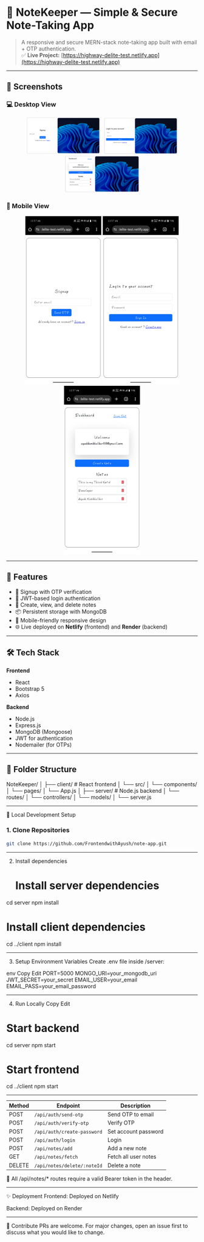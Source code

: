 # 📝 NoteKeeper — Simple & Secure Note-Taking App

> A responsive and secure MERN-stack note-taking app built with email + OTP authentication.  
> ✅ **Live Project:** [https://highway-delite-test.netlify.app](https://highway-delite-test.netlify.app)

---

## 📱 Screenshots

### 💻 Desktop View
  <div align="center">
<img src="./screenshot/img1.png" width="200" />
<img src="./screenshot/img2.png" width="200" />
<img src="./screenshot/img3.png" width="200" />
</div>

### 📱 Mobile View
  <div align="center">
<img src="./screenshot/img4.jpg" width="200" />
<img src="./screenshot/img5.jpg" width="200" />
<img src="./screenshot/img6.jpg" width="200" />
</div>



---

## 🚀 Features

- 🔐 Signup with OTP verification  
- 🔑 JWT-based login authentication  
- 📝 Create, view, and delete notes  
- 📦 Persistent storage with MongoDB  
- 📱 Mobile-friendly responsive design  
- 🌐 Live deployed on **Netlify** (frontend) and **Render** (backend)

---

## 🛠️ Tech Stack

**Frontend**
- React
- Bootstrap 5
- Axios

**Backend**
- Node.js
- Express.js
- MongoDB (Mongoose)
- JWT for authentication
- Nodemailer (for OTPs)

---

## 📂 Folder Structure


NoteKeeper/
│
├── client/        # React frontend
│   └── src/
│       └── components/
│       └── pages/
│       └── App.js
│
├── server/        # Node.js backend
│   └── routes/
│   └── controllers/
│   └── models/
│   └── server.js

---

🔧 Local Development Setup

### 1. Clone Repositories

```bash
git clone https://github.com/FrontendwithAyush/note-app.git
```

---

2. Install dependencies
   # Install server dependencies
cd server
npm install

# Install client dependencies
cd ../client
npm install

---

3. Setup Environment Variables
Create .env file inside /server:

env
Copy
Edit
PORT=5000
MONGO_URI=your_mongodb_uri
JWT_SECRET=your_secret
EMAIL_USER=your_email
EMAIL_PASS=your_email_password  

---

4. Run Locally
Copy
Edit
# Start backend
cd server
npm start

# Start frontend
cd ../client
npm start

 ---

 | Method | Endpoint                    | Description          |
| ------ | --------------------------- | -------------------- |
| POST   | `/api/auth/send-otp`        | Send OTP to email    |
| POST   | `/api/auth/verify-otp`      | Verify OTP           |
| POST   | `/api/auth/create-password` | Set account password |
| POST   | `/api/auth/login`           | Login                |
| POST   | `/api/notes/add`            | Add a new note       |
| GET    | `/api/notes/fetch`          | Fetch all user notes |
| DELETE | `/api/notes/delete/:noteId` | Delete a note        |



🔐 All /api/notes/* routes require a valid Bearer token in the header.

---

✨ Deployment
Frontend: Deployed on Netlify

Backend: Deployed on Render

---
🤝 Contribute
PRs are welcome. For major changes, open an issue first to discuss what you would like to change.
